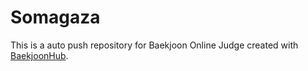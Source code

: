 # Somagaza
This is a auto push repository for Baekjoon Online Judge created with [BaekjoonHub](https://github.com/BaekjoonHub/BaekjoonHub).
